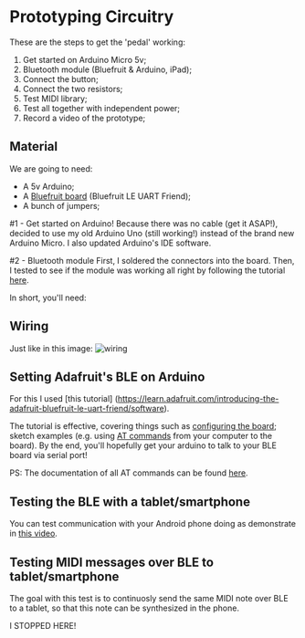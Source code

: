 # Prototyping Circuitry
These are the steps to get the 'pedal' working:

1. Get started on Arduino Micro 5v;
2. Bluetooth module (Bluefruit & Arduino, iPad);
3. Connect the button;
4. Connect the two resistors;
5. Test MIDI library;
6. Test all together with independent power;
7. Record a video of the prototype;

## Material
We are going to need:
- A 5v Arduino;
- A [Bluefruit board](https://learn.adafruit.com/introducing-the-adafruit-bluefruit-le-uart-friend/configuration) (Bluefruit LE UART Friend);
- A bunch of jumpers;


#1 - Get started on Arduino!
Because there was no cable (get it ASAP!), decided to use my old Arduino Uno (still working!) instead of the brand new Arduino Micro. I also updated Arduino's IDE software.

#2 - Bluetooth module
First, I soldered the connectors into the board. Then, I tested to see if the module was working all right by following the tutorial [here](https://learn.adafruit.com/introducing-the-adafruit-bluefruit-le-uart-friend/hidkeyboard).

In short, you'll need:

## Wiring
Just like in this image:
![wiring](https://cdn-learn.adafruit.com/assets/assets/000/025/182/medium800/adafruit_products_UARTFriend_bb.png)

## Setting Adafruit's BLE on Arduino
For this I used [this tutorial] (https://learn.adafruit.com/introducing-the-adafruit-bluefruit-le-uart-friend/software).

The tutorial is effective, covering things such as [configuring the board](https://learn.adafruit.com/introducing-the-adafruit-bluefruit-le-uart-friend/configuration); sketch examples (e.g. using [AT commands](https://learn.adafruit.com/introducing-the-adafruit-bluefruit-le-uart-friend/atcommand) from your computer to the board). By the end, you'll hopefully get your arduino to talk to your BLE board via serial port!

PS: The documentation of all AT commands can be found [here](https://learn.adafruit.com/introducing-adafruit-ble-bluetooth-low-energy-friend/standard-at).

## Testing the BLE with a tablet/smartphone
You can test communication with your Android phone doing as demonstrate in [this video](https://www.youtube.com/watch?v=4hWlDKzn7tA).

## Testing MIDI messages over BLE to tablet/smartphone
The goal with this test is to continuosly send the same MIDI note over BLE to a tablet, so that this note can be synthesized in the phone.

I STOPPED HERE!
